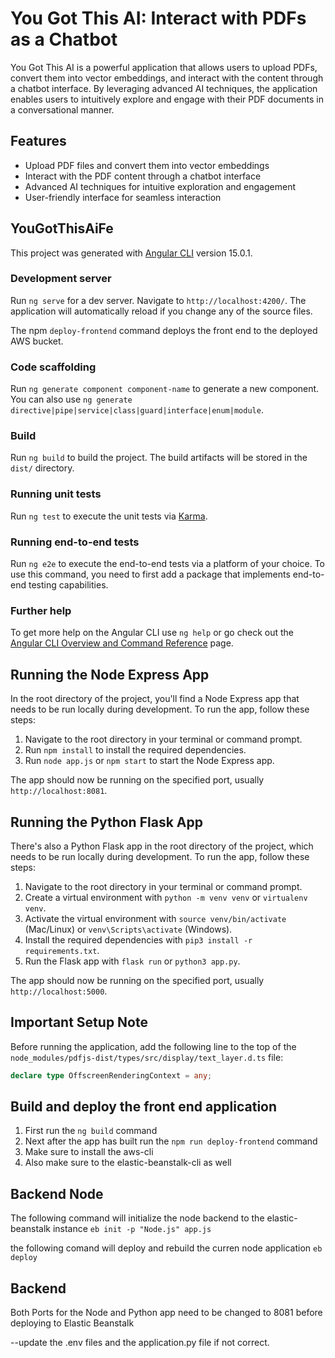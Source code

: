 # You Got This AI: Interact with PDFs as a Chatbot

You Got This AI is a powerful application that allows users to upload PDFs, convert them into vector embeddings, and interact with the content through a chatbot interface. By leveraging advanced AI techniques, the application enables users to intuitively explore and engage with their PDF documents in a conversational manner.

## Features

- Upload PDF files and convert them into vector embeddings
- Interact with the PDF content through a chatbot interface
- Advanced AI techniques for intuitive exploration and engagement
- User-friendly interface for seamless interaction

## YouGotThisAiFe

This project was generated with [Angular CLI](https://github.com/angular/angular-cli) version 15.0.1.

### Development server

Run `ng serve` for a dev server. Navigate to `http://localhost:4200/`. The application will automatically reload if you change any of the source files.

The npm `deploy-frontend` command deploys the front end to the deployed AWS bucket.

### Code scaffolding

Run `ng generate component component-name` to generate a new component. You can also use `ng generate directive|pipe|service|class|guard|interface|enum|module`.

### Build

Run `ng build` to build the project. The build artifacts will be stored in the `dist/` directory.

### Running unit tests

Run `ng test` to execute the unit tests via [Karma](https://karma-runner.github.io).

### Running end-to-end tests

Run `ng e2e` to execute the end-to-end tests via a platform of your choice. To use this command, you need to first add a package that implements end-to-end testing capabilities.

### Further help

To get more help on the Angular CLI use `ng help` or go check out the [Angular CLI Overview and Command Reference](https://angular.io/cli) page.

## Running the Node Express App

In the root directory of the project, you'll find a Node Express app that needs to be run locally during development. To run the app, follow these steps:

1. Navigate to the root directory in your terminal or command prompt.
2. Run `npm install` to install the required dependencies.
3. Run `node app.js` or `npm start` to start the Node Express app.

The app should now be running on the specified port, usually `http://localhost:8081`.

## Running the Python Flask App

There's also a Python Flask app in the root directory of the project, which needs to be run locally during development. To run the app, follow these steps:

1. Navigate to the root directory in your terminal or command prompt.
2. Create a virtual environment with `python -m venv venv` or `virtualenv venv`.
3. Activate the virtual environment with `source venv/bin/activate` (Mac/Linux) or `venv\Scripts\activate` (Windows).
4. Install the required dependencies with `pip3 install -r requirements.txt`.
5. Run the Flask app with `flask run` or `python3 app.py`.

The app should now be running on the specified port, usually `http://localhost:5000`.

## Important Setup Note

Before running the application, add the following line to the top of the `node_modules/pdfjs-dist/types/src/display/text_layer.d.ts` file:

```typescript
declare type OffscreenRenderingContext = any;
```

## Build and deploy the front end application

1. First run the `ng build` command
2. Next after the app has built run the `npm run deploy-frontend` command
3. Make sure to install the aws-cli
4. Also make sure to the elastic-beanstalk-cli as well

## Backend Node

The following command will initialize the node backend to the elastic-beanstalk instance
`eb init -p "Node.js" app.js`

the following comand will deploy and rebuild the curren node application
`eb deploy`

## Backend

Both Ports for the Node and Python app need to be changed to 8081
before deploying to Elastic Beanstalk

--update the .env files and the application.py file if not correct.
